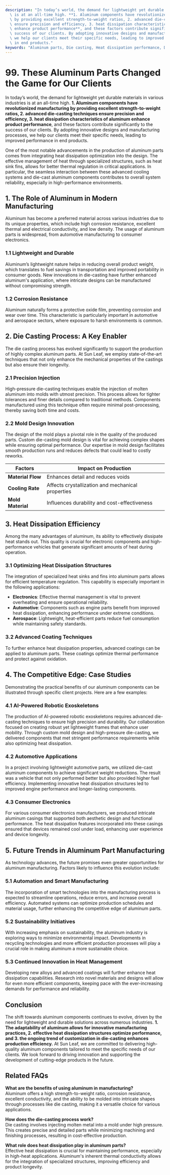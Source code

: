 ```yaml
---
description: "In today’s world, the demand for lightweight yet durable materials in various industries\
  \ is at an all-time high. **1. Aluminum components have revolutionized manufacturing\
  \ by providing excellent strength-to-weight ratios, 2. advanced die-casting techniques\
  \ ensure precision and efficiency, 3. heat dissipation characteristics of aluminum\
  \ enhance product performance**, and these factors contribute significantly to the\
  \ success of our clients. By adopting innovative designs and manufacturing processes,\
  \ we help our clients meet their specific needs, leading to improved performance\
  \ in end products."
keywords: "Aluminum parts, Die casting, Heat dissipation performance, Die casting process"
---
```

# 99. These Aluminum Parts Changed the Game for Our Clients  

In today’s world, the demand for lightweight yet durable materials in various industries is at an all-time high. **1. Aluminum components have revolutionized manufacturing by providing excellent strength-to-weight ratios, 2. advanced die-casting techniques ensure precision and efficiency, 3. heat dissipation characteristics of aluminum enhance product performance**, and these factors contribute significantly to the success of our clients. By adopting innovative designs and manufacturing processes, we help our clients meet their specific needs, leading to improved performance in end products.

One of the most notable advancements in the production of aluminum parts comes from integrating heat dissipation optimization into the design. The effective management of heat through specialized structures, such as heat sink fins, allows for better thermal regulation in critical applications. In particular, the seamless interaction between these advanced cooling systems and die-cast aluminum components contributes to overall system reliability, especially in high-performance environments.

## **1. The Role of Aluminum in Modern Manufacturing**

Aluminum has become a preferred material across various industries due to its unique properties, which include high corrosion resistance, excellent thermal and electrical conductivity, and low density. The usage of aluminum parts is widespread, from automotive manufacturing to consumer electronics. 

### **1.1 Lightweight and Durable**

Aluminum’s lightweight nature helps in reducing overall product weight, which translates to fuel savings in transportation and improved portability in consumer goods. New innovations in die-casting have further enhanced aluminum's application, where intricate designs can be manufactured without compromising strength. 

### **1.2 Corrosion Resistance**

Aluminum naturally forms a protective oxide film, preventing corrosion and wear over time. This characteristic is particularly important in automotive and aerospace sectors, where exposure to harsh environments is common.

## **2. Die Casting Process: A Key Enabler**

The die casting process has evolved significantly to support the production of highly complex aluminum parts. At Sun Leaf, we employ state-of-the-art techniques that not only enhance the mechanical properties of the castings but also ensure their longevity.

### **2.1 Precision Injection**

High-pressure die-casting techniques enable the injection of molten aluminum into molds with utmost precision. This process allows for tighter tolerances and finer details compared to traditional methods. Components manufactured using this technique often require minimal post-processing, thereby saving both time and costs.

### **2.2 Mold Design Innovation**

The design of the mold plays a pivotal role in the quality of the produced parts. Custom die-casting mold design is vital for achieving complex shapes while ensuring optimal performance. Our expertise in mold design facilitates smooth production runs and reduces defects that could lead to costly reworks.

| **Factors** | **Impact on Production** |
|-------------|--------------------------|
| **Material Flow** | Enhances detail and reduces voids |
| **Cooling Rate** | Affects crystallization and mechanical properties |
| **Mold Material** | Influences durability and cost-effectiveness |

## **3. Heat Dissipation Efficiency**

Among the many advantages of aluminum, its ability to effectively dissipate heat stands out. This quality is crucial for electronic components and high-performance vehicles that generate significant amounts of heat during operation.

### **3.1 Optimizing Heat Dissipation Structures**

The integration of specialized heat sinks and fins into aluminum parts allows for efficient temperature regulation. This capability is especially important in the following applications:

- **Electronics**: Effective thermal management is vital to prevent overheating and ensure operational reliability.
- **Automotive**: Components such as engine parts benefit from improved heat dissipation, enhancing performance under extreme conditions.
- **Aerospace**: Lightweight, heat-efficient parts reduce fuel consumption while maintaining safety standards.

### **3.2 Advanced Coating Techniques**

To further enhance heat dissipation properties, advanced coatings can be applied to aluminum parts. These coatings optimize thermal performance and protect against oxidation. 

## **4. The Competitive Edge: Case Studies**

Demonstrating the practical benefits of our aluminum components can be illustrated through specific client projects. Here are a few examples:

### **4.1 AI-Powered Robotic Exoskeletons**

The production of AI-powered robotic exoskeletons requires advanced die-casting techniques to ensure high precision and durability. Our collaboration focused on creating robust yet lightweight frames that enhance user mobility. Through custom mold design and high-pressure die-casting, we delivered components that met stringent performance requirements while also optimizing heat dissipation.

### **4.2 Automotive Applications**

In a project involving lightweight automotive parts, we utilized die-cast aluminum components to achieve significant weight reductions. The result was a vehicle that not only performed better but also provided higher fuel efficiency. Implementing innovative heat dissipation structures led to improved engine performance and longer-lasting components.

### **4.3 Consumer Electronics**

For various consumer electronics manufacturers, we produced intricate aluminum casings that supported both aesthetic design and functional performance. The heat dissipation features incorporated into these casings ensured that devices remained cool under load, enhancing user experience and device longevity.

## **5. Future Trends in Aluminum Part Manufacturing**

As technology advances, the future promises even greater opportunities for aluminum manufacturing. Factors likely to influence this evolution include:

### **5.1 Automation and Smart Manufacturing**

The incorporation of smart technologies into the manufacturing process is expected to streamline operations, reduce errors, and increase overall efficiency. Automated systems can optimize production schedules and material usage, further enhancing the competitive edge of aluminum parts.

### **5.2 Sustainability Initiatives**

With increasing emphasis on sustainability, the aluminum industry is exploring ways to minimize environmental impact. Developments in recycling technologies and more efficient production processes will play a crucial role in making aluminum a more sustainable choice.

### **5.3 Continued Innovation in Heat Management**

Developing new alloys and advanced coatings will further enhance heat dissipation capabilities. Research into novel materials and designs will allow for even more efficient components, keeping pace with the ever-increasing demands for performance and reliability.

## **Conclusion**

The shift towards aluminum components continues to evolve, driven by the need for lightweight and durable solutions across numerous industries. **1. The adaptability of aluminum allows for innovative manufacturing practices, 2. effective heat dissipation structures optimize performance, and 3. the ongoing trend of customization in die-casting enhances production efficiency.** At Sun Leaf, we are committed to delivering high-quality aluminum components tailored to meet the specific needs of our clients. We look forward to driving innovation and supporting the development of cutting-edge products in the future.

## Related FAQs

**What are the benefits of using aluminum in manufacturing?**  
Aluminum offers a high strength-to-weight ratio, corrosion resistance, excellent conductivity, and the ability to be molded into intricate shapes through processes like die casting, making it a versatile choice for various applications.

**How does the die-casting process work?**  
Die casting involves injecting molten metal into a mold under high pressure. This creates precise and detailed parts while minimizing machining and finishing processes, resulting in cost-effective production.

**What role does heat dissipation play in aluminum parts?**  
Effective heat dissipation is crucial for maintaining performance, especially in high-heat applications. Aluminum's inherent thermal conductivity allows for the integration of specialized structures, improving efficiency and product longevity.
